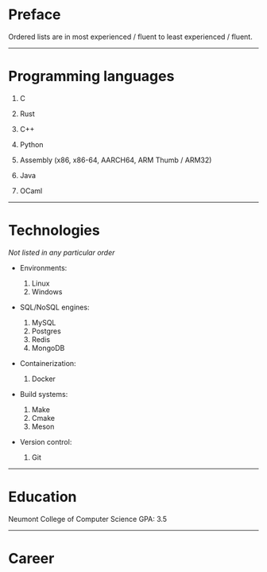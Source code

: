 # Preface
Ordered lists are in most experienced / fluent to least experienced / fluent.

---
# Programming languages

1. C

2. Rust

3. C++

4. Python

5. Assembly (x86, x86-64, AARCH64, ARM Thumb / ARM32)

6. Java

7. OCaml

---
# Technologies
*Not listed in any particular order*

* Environments:
    1. Linux
    2. Windows

* SQL/NoSQL engines: 
    1. MySQL
    2. Postgres
    3. Redis
    4. MongoDB

* Containerization:
    1. Docker

* Build systems:
    1. Make
    2. Cmake
    3. Meson
    
* Version control:
    1. Git


---
# Education
Neumont College of Computer Science
GPA: 3.5

---
# Career 

